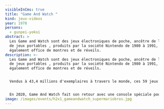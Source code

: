 ```yaml
---
visibleInCms: true
title: "Game And Watch "
kind: jeux-videos
year: 1978
persons:
  - gunpei-yokoi
abstract: >
  Les Game and Watch sont des jeux électroniques de poche, ancêtre de la console
  de jeux portables , produits par la société Nintendo de 1980 à 1991, ils font
  également office de montres et de réveils.
description: >-
  Les Game and Watch sont des jeux électroniques de poche, ancêtre de la console
  de jeux portables , produits par la société Nintendo de 1980 à 1991, ils font
  également office de montres et de réveils.


  Vendus à 43,4 millions d'exemplaires à travers le monde, ces 59 jeux représentent l'un des plus gros succès de la firme de Kyōto.


  En 2020, Game And Watch fait son retour avec une console spéciale pour les 35 ans de la série Super Mario Bros. En 2021, Nintendo réitère l'opération pour les 35 ans de la série The Legend of Zelda.
image: /images/events/h2x1_gameandwatch_supermariobros.jpg
---
```


